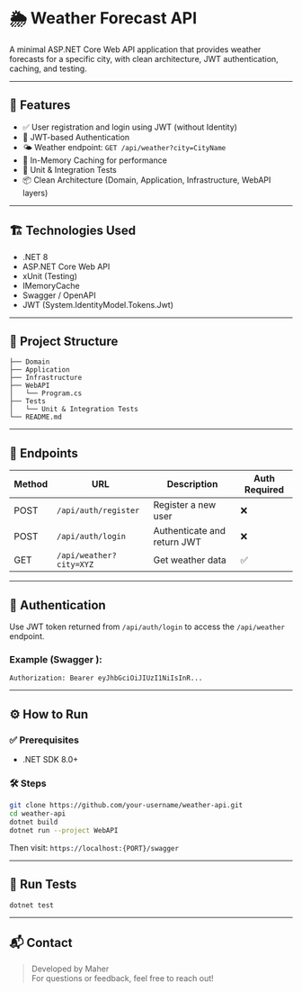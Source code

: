 # 🌦️ Weather Forecast API

A minimal ASP.NET Core Web API application that provides weather forecasts for a specific city, with clean architecture, JWT authentication, caching, and testing.

---

## 🚀 Features

- ✅ User registration and login using JWT (without Identity)
- 🔐 JWT-based Authentication
- 🌤️ Weather endpoint: `GET /api/weather?city=CityName`
- 🧠 In-Memory Caching for performance
- 🧪 Unit & Integration Tests
- 📦 Clean Architecture (Domain, Application, Infrastructure, WebAPI layers)

---

## 🏗️ Technologies Used

- .NET 8
- ASP.NET Core Web API
- xUnit (Testing)
- IMemoryCache
- Swagger / OpenAPI
- JWT (System.IdentityModel.Tokens.Jwt)

---

## 📁 Project Structure

```
├── Domain
├── Application
├── Infrastructure
├── WebAPI
│   └── Program.cs
├── Tests
│   └── Unit & Integration Tests
└── README.md
```

---

## 📌 Endpoints

| Method | URL                        | Description                  | Auth Required |
|--------|----------------------------|------------------------------|---------------|
| POST   | `/api/auth/register`       | Register a new user          | ❌            |
| POST   | `/api/auth/login`          | Authenticate and return JWT  | ❌            |
| GET    | `/api/weather?city=XYZ`    | Get weather data             | ✅            |

---

## 🔑 Authentication

Use JWT token returned from `/api/auth/login` to access the `/api/weather` endpoint.

### Example (Swagger ):
 
```http
Authorization: Bearer eyJhbGciOiJIUzI1NiIsInR...
```

---

## ⚙️ How to Run

### ✅ Prerequisites

- .NET SDK 8.0+

### 🛠️ Steps

```bash
git clone https://github.com/your-username/weather-api.git
cd weather-api
dotnet build
dotnet run --project WebAPI
```

Then visit: `https://localhost:{PORT}/swagger`

---

## 🧪 Run Tests

```bash
dotnet test
```

---

## 📬 Contact

> Developed by Maher  
For questions or feedback, feel free to reach out!
